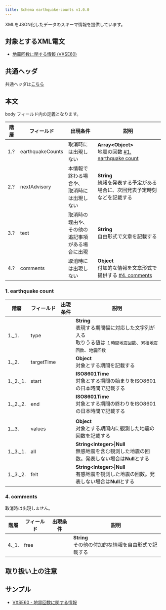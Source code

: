 ```yaml
---
title: Schema earthquake-counts v1.0.0
---
```


XMLをJSON化したデータのスキーマ情報を提供しています。

## 対象とするXML電文

* [地震回数に関する情報 (VXSE60)](/docs/telegrams/et01350.md)

## 共通ヘッダ

共通ヘッダは[こちら](/docs/reference/conversion/json/index.md#schema-head)

## 本文

body フィールド内の定義となります。

| 階層 | フィールド | 出現条件 | 説明 | 
| -- | -- | -- | -- | 
| 1.? | earthquakeCounts | 取消時には出現しない | **Array<Object\>**<br/> 地震の回数 [#1. earthquake count](#1-earthquake-count) |
| 2.? | nextAdvisory | 本情報で終わる場合や、<br/>取消時には出現しない | **String**<br/> 続報を発表する予定がある場合に、次回発表予定時刻などを記載する |
| 3.? | text | 取消時の理由や、<br/>その他の追記事項がある場合に出現 | **String**<br/>自由形式で文章を記載する  |
| 4.? | comments | 取消時には出現しない | **Object**<br/>付加的な情報を文章形式で提供する [#4. comments](#4-comments) |


### 1. earthquake count

| 階層 | フィールド | 出現条件 | 説明 |
| -- | -- | -- | -- |
| 1._1. | type | | **String**<br/> 表現する期間幅に対応した文字列が入る <br/> 取りうる値は `１時間地震回数`、`累積地震回数`、`地震回数` |
| 1._2. | targetTime | | **Object**<br/> 対象とする期間を記載する |
| 1._2._1. | start | | **ISO8601Time**<br/> 対象とする期間の始まりをISO8601の日本時間で記載する |
| 1._2._2. | end | | **ISO8601Time**<br/> 対象とする期間の終わりをISO8601の日本時間で記載する |
|||
| 1._3. | values |  | **Object**<br/> 対象とする期間内に観測した地震の回数を記載する |
| 1._3._1. | all |  | **String<Integer\>\|Null**<br/> 無感地震を含む観測した地震の回数。発表しない場合は**Null**とする |
| 1._3._2. | felt |  | **String<Integer\>\|Null**<br/> 有感地震を観測した地震の回数。発表しない場合は**Null**とする |


### 4. comments

取消時は出現しません。

| 階層 | フィールド | 出現条件 | 説明 |
| -- | -- | -- | -- |
| 4._1. | free |  | **String**<br/>その他の付加的な情報を自由形式で記載する |

## 取り扱い上の注意


## サンプル

* [VXSE60 - 地震回数に関する情報](https://sample.dmdata.jp/conversion/json/schema/earthquake-counts/vxse60_rjtd_20080826120015.json)
